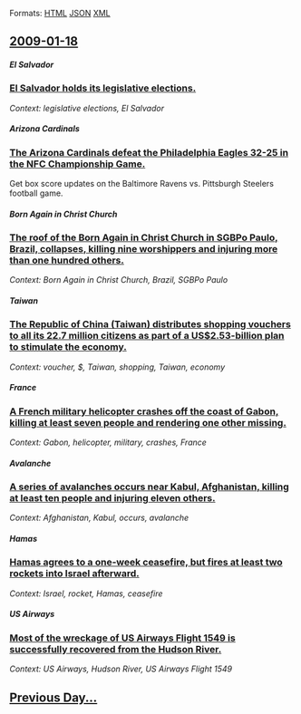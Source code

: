 
Formats: [HTML](2009/01/18/index.html)  [JSON](2009/01/18/index.json)  [XML](2009/01/18/index.xml)  

## [2009-01-18](/news/2009/01/18/index.md)

##### El Salvador
### [ El Salvador holds its legislative elections. ](/news/2009/01/18/el-salvador-holds-its-legislative-elections.md)
_Context: legislative elections, El Salvador_

##### Arizona Cardinals
### [ The Arizona Cardinals defeat the Philadelphia Eagles 32-25 in the NFC Championship Game. ](/news/2009/01/18/the-arizona-cardinals-defeat-the-philadelphia-eagles-32-25-in-the-nfc-championship-game.md)
Get box score updates on the Baltimore Ravens vs. Pittsburgh Steelers football game.

##### Born Again in Christ Church
### [ The roof of the Born Again in Christ Church in SGBPo Paulo, Brazil, collapses, killing nine worshippers and injuring more than one hundred others. ](/news/2009/01/18/the-roof-of-the-born-again-in-christ-church-in-sagbpo-paulo-brazil-collapses-killing-nine-worshippers-and-injuring-more-than-one-hundred.md)
_Context: Born Again in Christ Church, Brazil, SGBPo Paulo_

##### Taiwan
### [ The Republic of China (Taiwan) distributes shopping vouchers to all its 22.7 million citizens as part of a US$2.53-billion plan to stimulate the economy. ](/news/2009/01/18/the-republic-of-china-taiwan-distributes-shopping-vouchers-to-all-its-22-7-million-citizens-as-part-of-a-us-2-53-billion-plan-to-stimulat.md)
_Context: voucher, $, Taiwan, shopping, Taiwan, economy_

##### France
### [ A French military helicopter crashes off the coast of Gabon, killing at least seven people and rendering one other missing. ](/news/2009/01/18/a-french-military-helicopter-crashes-off-the-coast-of-gabon-killing-at-least-seven-people-and-rendering-one-other-missing.md)
_Context: Gabon, helicopter, military, crashes, France_

##### Avalanche
### [ A series of avalanches occurs near Kabul, Afghanistan, killing at least ten people and injuring eleven others. ](/news/2009/01/18/a-series-of-avalanches-occurs-near-kabul-afghanistan-killing-at-least-ten-people-and-injuring-eleven-others.md)
_Context: Afghanistan, Kabul, occurs, avalanche_

##### Hamas
### [ Hamas agrees to a one-week ceasefire, but fires at least two rockets into Israel afterward. ](/news/2009/01/18/hamas-agrees-to-a-one-week-ceasefire-but-fires-at-least-two-rockets-into-israel-afterward.md)
_Context: Israel, rocket, Hamas, ceasefire_

##### US Airways
### [ Most of the wreckage of US Airways Flight 1549 is successfully recovered from the Hudson River. ](/news/2009/01/18/most-of-the-wreckage-of-us-airways-flight-1549-is-successfully-recovered-from-the-hudson-river.md)
_Context: US Airways, Hudson River, US Airways Flight 1549_

## [Previous Day...](/news/2009/01/17/index.md)

